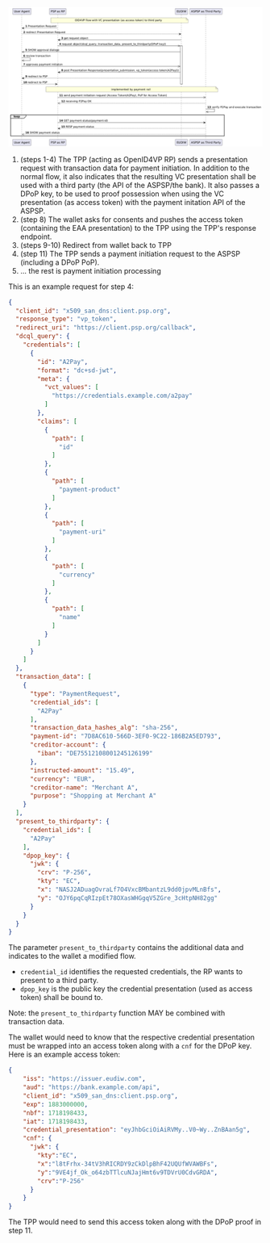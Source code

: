 
![Alt text](https://github.com/tlodderstedt/eudiw_advanced/blob/main/out/payment/delegated_sca/delegated_sca/delegated_sca.png "Payment Initiation with the EUDIW")

1. (steps 1-4) The TPP (acting as OpenID4VP RP) sends a presentation request with transaction data for payment initiation. In addition to the normal flow, it also indicates that the resulting VC presentation shall be used with a third party (the API of the ASPSP/the bank). It also passes a DPoP key, to be used to proof possession when using the VC presentation (as access token) with the payment initation API of the ASPSP. 
2. (step 8) The wallet asks for consents and pushes the access token (containing the EAA presentation) to the TPP using the TPP's response  endpoint.
3. (steps 9-10) Redirect from wallet back to TPP
4. (step 11) The TPP sends a payment initiation request to the ASPSP (including a DPoP PoP). 
5. ... the rest is payment initiation processing

This is an example request for step 4: 

```json
{
  "client_id": "x509_san_dns:client.psp.org",
  "response_type": "vp_token",
  "redirect_uri": "https://client.psp.org/callback",
  "dcql_query": {
    "credentials": [
      {
        "id": "A2Pay",
        "format": "dc+sd-jwt",
        "meta": {
          "vct_values": [
            "https://credentials.example.com/a2pay"
          ]
        },
        "claims": [
          {
            "path": [
              "id"
            ]
          },
          {
            "path": [
              "payment-product"
            ]
          },
          {
            "path": [
              "payment-uri"
            ]
          },
          {
            "path": [
              "currency"
            ]
          },
          {
            "path": [
              "name"
            ]
          }
        ]
      }
    ]
  },
  "transaction_data": [
    {
      "type": "PaymentRequest",
      "credential_ids": [
        "A2Pay"
      ],
      "transaction_data_hashes_alg": "sha-256",
      "payment-id": "7D8AC610-566D-3EF0-9C22-186B2A5ED793",
      "creditor-account": {
        "iban": "DE75512108001245126199"
      },
      "instructed-amount": "15.49",
      "currency": "EUR",
      "creditor-name": "Merchant A",
      "purpose": "Shopping at Merchant A"
    }
  ],
  "present_to_thirdparty": {
    "credential_ids": [
      "A2Pay"
    ],
    "dpop_key": {
      "jwk": {
        "crv": "P-256",
        "kty": "EC",
        "x": "NASJ2ADuagOvraLf7O4VxcBMbantzL9dd0jpvMLnBfs",
        "y": "OJY6pqCqRIzpEt78OXasWHGgqV5ZGre_3cHtpNH82gg"
      }
    }
  }
}
```

The parameter `present_to_thirdparty` contains the additional data and indicates to the wallet a modified flow. 

* `credential_id` identifies the requested credentials, the RP wants to present to a third party. 
* `dpop_key` is the public key the credential presentation (used as access token) shall be bound to. 

Note: the `present_to_thirdparty` function MAY be combined with transaction data. 

The wallet would need to know that the respective credential presentation must be wrapped into an access token along with a `cnf` for the DPoP key. Here is an example access token: 

```json
{
    "iss": "https://issuer.eudiw.com",
    "aud": "https://bank.example.com/api",
    "client_id": "x509_san_dns:client.psp.org",
    "exp": 1883000000,
    "nbf": 1718198433,
    "iat": 1718198433,
    "credential_presentation": "eyJhbGciOiAiRVMy..V0~Wy..ZnBAan5g",
    "cnf": {
      "jwk": {
        "kty":"EC",
        "x":"l8tFrhx-34tV3hRICRDY9zCkDlpBhF42UQUfWVAWBFs",
        "y":"9VE4jf_Ok_o64zbTTlcuNJajHmt6v9TDVrU0CdvGRDA",
        "crv":"P-256"
      }
    }
}
```

The TPP would need to send this access token along with the DPoP proof in step 11.
